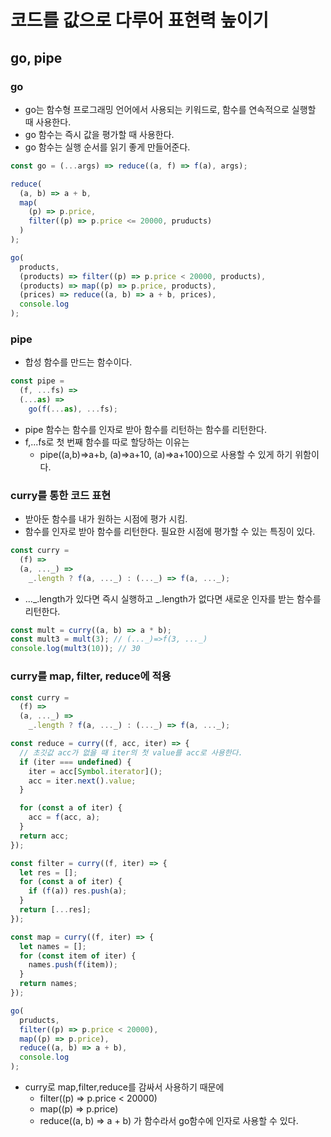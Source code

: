 # 코드를 값으로 다루어 표현력 높이기

## go, pipe

### go

- go는 함수형 프로그래밍 언어에서 사용되는 키워드로, 함수를 연속적으로 실행할 때 사용한다.
- go 함수는 즉시 값을 평가할 때 사용한다.
- go 함수는 실행 순서를 읽기 좋게 만들어준다.

```javascript
const go = (...args) => reduce((a, f) => f(a), args);

reduce(
  (a, b) => a + b,
  map(
    (p) => p.price,
    filter((p) => p.price <= 20000, pruducts)
  )
);

go(
  products,
  (products) => filter((p) => p.price < 20000, products),
  (products) => map((p) => p.price, products),
  (prices) => reduce((a, b) => a + b, prices),
  console.log
);
```

### pipe

- 합성 함수를 만드는 함수이다.

```javascript
const pipe =
  (f, ...fs) =>
  (...as) =>
    go(f(...as), ...fs);
```

- pipe 함수는 함수를 인자로 받아 함수를 리턴하는 함수를 리턴한다.
- f,...fs로 첫 번째 함수를 따로 할당하는 이유는
  - pipe((a,b)=>a+b, (a)=>a+10, (a)=>a+100)으로 사용할 수 있게 하기 위함이다.

### curry를 통한 코드 표현

- 받아둔 함수를 내가 원하는 시점에 평가 시킴.
- 함수를 인자로 받아 함수를 리턴한다. 필요한 시점에 평가할 수 있는 특징이 있다.

```javascript
const curry =
  (f) =>
  (a, ..._) =>
    _.length ? f(a, ..._) : (..._) => f(a, ..._);
```

- ..._.length가 있다면 즉시 실행하고 _.length가 없다면 새로운 인자를 받는 함수를 리턴한다.

```javascript
const mult = curry((a, b) => a * b);
const mult3 = mult(3); // (..._)=>f(3, ..._)
console.log(mult3(10)); // 30
```

### curry를 map, filter, reduce에 적용

```javascript
const curry =
  (f) =>
  (a, ..._) =>
    _.length ? f(a, ..._) : (..._) => f(a, ..._);

const reduce = curry((f, acc, iter) => {
  // 초깃값 acc가 없을 때 iter의 첫 value를 acc로 사용한다.
  if (iter === undefined) {
    iter = acc[Symbol.iterator]();
    acc = iter.next().value;
  }

  for (const a of iter) {
    acc = f(acc, a);
  }
  return acc;
});

const filter = curry((f, iter) => {
  let res = [];
  for (const a of iter) {
    if (f(a)) res.push(a);
  }
  return [...res];
});

const map = curry((f, iter) => {
  let names = [];
  for (const item of iter) {
    names.push(f(item));
  }
  return names;
});

go(
  pruducts,
  filter((p) => p.price < 20000),
  map((p) => p.price),
  reduce((a, b) => a + b),
  console.log
);
```

- curry로 map,filter,reduce를 감싸서 사용하기 때문에
  - filter((p) => p.price < 20000)
  - map((p) => p.price)
  - reduce((a, b) => a + b)
    가 함수라서 go함수에 인자로 사용할 수 있다.
